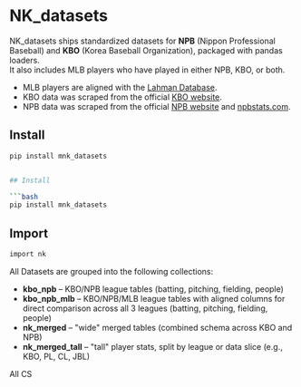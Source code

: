 # NK_datasets

NK_datasets ships standardized datasets for **NPB** (Nippon Professional Baseball) and **KBO** (Korea Baseball Organization), packaged with pandas loaders.  
It also includes MLB players who have played in either NPB, KBO, or both.

- MLB players are aligned with the [Lahman Database](https://sabr.org/lahman-database/).
- KBO data was scraped from the official [KBO website](https://www.koreabaseball.com/).
- NPB data was scraped from the official [NPB website](https://npb.jp/eng/) and [npbstats.com](http://npbstats.com/eng/).

## Install

````bash
pip install mnk_datasets


## Install

```bash
pip install mnk_datasets
````

## Import

```bash
import nk
```

All Datasets are grouped into the following collections:

- **kbo_npb** – KBO/NPB league tables (batting, pitching, fielding, people)
- **kbo_npb_mlb** – KBO/NPB/MLB league tables with aligned columns for direct comparison across all 3 leagues (batting, pitching, fielding, people)
- **nk_merged** – "wide" merged tables (combined schema across KBO and NPB)
- **nk_merged_tall** – "tall" player stats, split by league or data slice (e.g., KBO, PL, CL, JBL)

All CS
